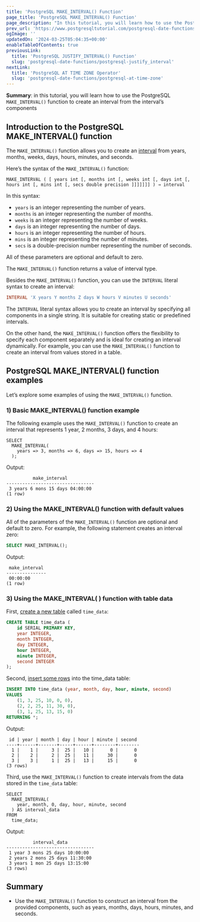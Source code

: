 ```yaml
---
title: 'PostgreSQL MAKE_INTERVAL() Function'
page_title: 'PostgreSQL MAKE_INTERVAL() Function'
page_description: "In this tutorial, you will learn how to use the PostgreSQL MAKE_INTERVAL() function to create an interval from the interval's components"
prev_url: 'https://www.postgresqltutorial.com/postgresql-date-functions/postgresql-make_interval/'
ogImage: ''
updatedOn: '2024-03-25T05:04:35+00:00'
enableTableOfContents: true
previousLink:
  title: 'PostgreSQL JUSTIFY_INTERVAL() Function'
  slug: 'postgresql-date-functions/postgresql-justify_interval'
nextLink:
  title: 'PostgreSQL AT TIME ZONE Operator'
  slug: 'postgresql-date-functions/postgresql-at-time-zone'
---
```


**Summary**: in this tutorial, you will learn how to use the PostgreSQL `MAKE_INTERVAL()` function to create an interval from the interval’s components

## Introduction to the PostgreSQL MAKE_INTERVAL() function

The `MAKE_INTERVAL()` function allows you to create an [interval](../postgresql-tutorial/postgresql-interval) from years, months, weeks, days, hours, minutes, and seconds.

Here’s the syntax of the `MAKE_INTERVAL()` function:

```csssqlsql
MAKE_INTERVAL ( [ years int [, months int [, weeks int [, days int [, hours int [, mins int [, secs double precision ]]]]]]] ) → interval
```

In this syntax:

- `years` is an integer representing the number of years.
- `months` is an integer representing the number of months.
- `weeks` is an integer representing the number of weeks.
- `days` is an integer representing the number of days.
- `hours` is an integer representing the number of hours.
- `mins` is an integer representing the number of minutes.
- `secs` is a double\-precision number representing the number of seconds.

All of these parameters are optional and default to zero.

The `MAKE_INTERVAL()` function returns a value of interval type.

Besides the `MAKE_INTERVAL()` function, you can use the `INTERVAL` literal syntax to create an interval:

```sql
INTERVAL 'X years Y months Z days W hours V minutes U seconds'
```

The `INTERVAL` literal syntax allows you to create an interval by specifying all components in a single string. It is suitable for creating static or predefined intervals.

On the other hand, the `MAKE_INTERVAL()` function offers the flexibility to specify each component separately and is ideal for creating an interval dynamically. For example, you can use the `MAKE_INTERVAL()` function to create an interval from values stored in a table.

## PostgreSQL MAKE_INTERVAL() function examples

Let’s explore some examples of using the `MAKE_INTERVAL()` function.

### 1\) Basic MAKE_INTERVAL() function example

The following example uses the `MAKE_INTERVAL()` function to create an interval that represents 1 year, 2 months, 3 days, and 4 hours:

```
SELECT
  MAKE_INTERVAL(
    years => 3, months => 6, days => 15, hours => 4
  );
```

Output:

```text
          make_interval
---------------------------------
 3 years 6 mons 15 days 04:00:00
(1 row)
```

### 2\) Using the MAKE_INTERVAL() function with default values

All of the parameters of the `MAKE_INTERVAL()` function are optional and default to zero. For example, the following statement creates an interval zero:

```sql
SELECT MAKE_INTERVAL();
```

Output:

```text
 make_interval
---------------
 00:00:00
(1 row)
```

### 3\) Using the MAKE_INTERVAL( ) function with table data

First, [create a new table](../postgresql-tutorial/postgresql-create-table) called `time_data`:

```sql
CREATE TABLE time_data (
    id SERIAL PRIMARY KEY,
    year INTEGER,
    month INTEGER,
    day INTEGER,
    hour INTEGER,
    minute INTEGER,
    second INTEGER
);
```

Second, [insert some rows](../postgresql-tutorial/postgresql-insert-multiple-rows) into the time_data table:

```sql
INSERT INTO time_data (year, month, day, hour, minute, second)
VALUES
    (1, 3, 25, 10, 0, 0),
    (2, 2, 25, 11, 30, 0),
    (3, 1, 25, 13, 15, 0)
RETURNING *;
```

Output:

```text
 id | year | month | day | hour | minute | second
----+------+-------+-----+------+--------+--------
  1 |    1 |     3 |  25 |   10 |      0 |      0
  2 |    2 |     2 |  25 |   11 |     30 |      0
  3 |    3 |     1 |  25 |   13 |     15 |      0
(3 rows)
```

Third, use the `MAKE_INTERVAL()` function to create intervals from the data stored in the `time_data` table:

```
SELECT
  MAKE_INTERVAL(
    year, month, 0, day, hour, minute, second
  ) AS interval_data
FROM
  time_data;
```

Output:

```
          interval_data
---------------------------------
 1 year 3 mons 25 days 10:00:00
 2 years 2 mons 25 days 11:30:00
 3 years 1 mon 25 days 13:15:00
(3 rows)
```

## Summary

- Use the `MAKE_INTERVAL()` function to construct an interval from the provided components, such as years, months, days, hours, minutes, and seconds.
